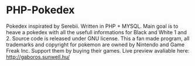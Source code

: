 PHP-Pokedex
===========

Pokedex inspirated by Serebii. Written in PHP + MYSQL. Main goal is to heave a pokedex with all
the usefull informations for Black and White 1 and 2.
Source code is released under GNU license. This a fan made program, all trademarks and copyright
for pokemon are owned by Nintendo and Game Freak Inc. Support them by buying their games.
Live preview avaliable here: http://gaboros.sunwell.hu/